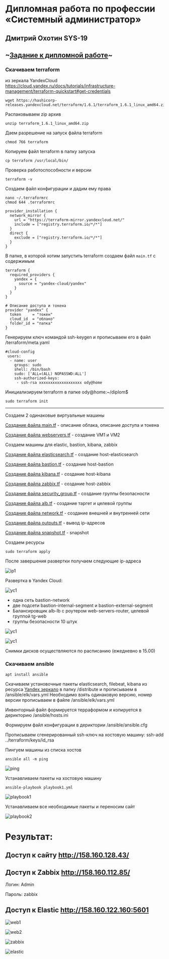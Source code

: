 # Дипломная работа по профессии «Системный администратор»

## Дмитрий Охотин SYS-19

## ~[Задание к дипломной работе](https://github.com/netology-code/sys-diplom/tree/diplom-zabbix)~

### Скачиваем terraform 

из зеркала YandexCloud https://cloud.yandex.ru/docs/tutorials/infrastructure-management/terraform-quickstart#get-credentials

```
wget https://hashicorp-releases.yandexcloud.net/terraform/1.6.1/terraform_1.6.1_linux_amd64.zip
```

Распаковываем zip архив

```
unzip terraform_1.6.1_linux_amd64.zip
```

Даем разрешение на запуск файла terraform

```
chmod 766 terraform
```

Копируем файл terraform в папку запуска

```
cp terraform /usr/local/bin/
```

Проверка работоспособности и версии

```
terraform -v
```

Создаем файл конфигурации и дадим ему права

```
nano ~/.terraformrc
chmod 644 .terraformrc
```

```
provider_installation {
  network_mirror {
    url = "https://terraform-mirror.yandexcloud.net/"
    include = ["registry.terraform.io/*/*"]
  }
  direct {
    exclude = ["registry.terraform.io/*/*"]
  }
}
```

В папке, в которой хотим запустить terraform создаем файл `main.tf` с содержимым

```
terraform {
  required_providers {
    yandex = {
      source = "yandex-cloud/yandex"
    }
  }
}

# Описание доступа и токена
provider "yandex" {
  token     = "токен"
  cloud_id  = "облако"
  folder_id = "папка"
}
```

Генерируем ключ командой ssh-keygen и прописываем его в файл /terraform/meta.yaml

```
#cloud-config
 users:
  - name: user
    groups: sudo
    shell: /bin/bash
    sudo: ['ALL=(ALL) NOPASSWD:ALL']
    ssh-authorized-keys:
     - ssh-rsa xxxxxxxxxxxxxxxxxxx ody@home
```

Инициализируем terraform в папке ody@home:~/diplom$

```
sudo terraform init
```

---

Создаем 2 одинаковые виртуальные машины

[Создание файла main.tf](https://github.com/OhotinDY/sys-diplom/blob/main/terraform/main.tf) - описание облака, описание доступа и токена

[Создание файла webservers.tf](https://github.com/OhotinDY/sys-diplom/blob/main/terraform/webservers.tf) - создание VM1 и VM2

Создаем машины для elastic, bastion, kibana, zabbix

[Создание файла elasticsearch.tf](https://github.com/OhotinDY/sys-diplom/blob/main/terraform/elasticsearch.tf) - создание host-elasticsearch

[Создание файла bastion.tf](https://github.com/OhotinDY/sys-diplom/blob/main/terraform/bastion.tf) - создание host-bastion

[Создание файла kibana.tf](https://github.com/OhotinDY/sys-diplom/blob/main/terraform/kibana.tf) - создание host-kibana

[Создание файла zabbix.tf](https://github.com/OhotinDY/sys-diplom/blob/main/terraform/zabbix.tf) - создание host-zabbix

[Создание файла security_group.tf](https://github.com/OhotinDY/sys-diplom/blob/main/terraform/security_group.tf) - создание группы безопасности

[Создание файла alb.tf](https://github.com/OhotinDY/sys-diplom/blob/main/terraform/alb.tf) - создание таргет и целевой группы 

[Создание файла network.tf](https://github.com/OhotinDY/sys-diplom/blob/main/terraform/network.tf) - создание внешней и внутренней сети

[Создание файла outputs.tf](https://github.com/OhotinDY/sys-diplom/blob/main/terraform/outputs.tf) - вывод ip-адресов

[Создание файла snapshot.tf](https://github.com/OhotinDY/sys-diplom/blob/main/terraform/snapshot.tf) - snapshot

Создаем ресурсы

```
sudo terraform apply
```

После завершения развертки получаем следующие ip-адреса

![ip1](https://github.com/OhotinDY/sys-diplom/blob/main/img/1_ip.png)

Развертка в Yandex Cloud: 

![yc1](https://github.com/OhotinDY/sys-diplom/blob/main/img/2_YCmain.png)

- одна сеть bastion-network
- две подсети bastion-internal-segment и bastion-external-segment
- Балансировщик alb-lb с роутером web-servers-router, целевой группой tg-web
- группы безопасности 10 штук

![yc1](https://github.com/OhotinDY/sys-diplom/blob/main/img/3_YC_VM.png)

![yc1](https://github.com/OhotinDY/sys-diplom/blob/main/img/4_YC_grsec.png)

Cнимки дисков осуществляются по расписанию (ежедневно в 15.00)

### Скачиваем ansible

```
apt install ansible
```

Скачиваем установочные пакеты elasticsearch, filebeat, kibana из ресурса [Yandex зеркало](https://mirror.yandex.ru/mirrors/elastic/) 
в папку /distribute и прописываем в /ansible/elk/vars.yml 
Необходимо взять одинаковую версию, номер версии прописываем в файле /ansible/elk/vars.yml

Инвенторный файл формируется терраформом и копируется в дерикторию /ansible/hosts.ini

Формируем файл конфигурации в дериктории /ansible/ansible.cfg

Прописываем сгенерированный ssh-ключ на хостовую машину: ssh-add ../terraform/keys/id_rsa

Пингуем машины из списка хостов 

```
ansible all -m ping
```

![ping](https://github.com/OhotinDY/sys-diplom/blob/main/img/5_ansible_ping.png)

Устанавливаем пакеты на хостовую машину

```
ansible-playbook playbook1.yml
```

![playbook1](https://github.com/OhotinDY/sys-diplom/blob/main/img/6_playbook1.png)

Устанавливаем все необходимые пакеты и переносим сайт

![playbook2](https://github.com/OhotinDY/sys-diplom/blob/main/img/7_playbook2.png)

# Результат:

## Доступ к сайту http://158.160.128.43/

## Доступ к Zabbix http://158.160.112.85/

Логин: Admin

Пароль: zabbix

## Доступ к Elastic http://158.160.122.160:5601

![web1](https://github.com/OhotinDY/sys-diplom/blob/main/img/8_web1.png)

![web2](https://github.com/OhotinDY/sys-diplom/blob/main/img/9_web2.png)

![zabbix](https://github.com/OhotinDY/sys-diplom/blob/main/img/10_zabbix.png)

![elastic](https://github.com/OhotinDY/sys-diplom/blob/main/img/11_elastic.png)
